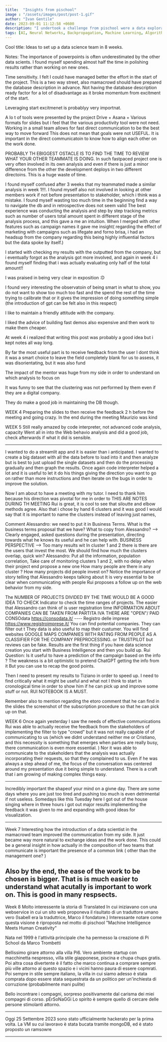 ```yaml
---
title:  "Insights from pischool"
image : "/assets/images/post/post-1.gif"
author: "Ivan Gentile"
date: 2023-09-01 11:12:58 +0600
description: "I undertook a challenge from pischool were a data exploraiton of "
tags: [AI, Neural Networks, Backpropagation, Machine Learning, Algorithms, Karpathy, Deep Learning]
---
```


Cool title: Ideas to set up a data science team in 8 weeks.

Notes: 
The importance of powerpoints is often underestimated by the other data scients. I found myself spending almost half the time in polishing results rather than working on new ones. 

Time sensitivity. I felt I could have managed better the effort in the start of the project. This is a two way street, also mamacrowd should have prepared the database description in advance. Not having the database description ready factor for a lot of disadvantage as it broke momentum from excitment of the start. 

Leveraging start excitmenet is probablyy very importnat. 

A lo t of tools were presented by the project Drive + Asana + Various formats for slides but i feel that the various productivity tool were not need.  Working in a small team allows for fast direct communication to be the best way to move forward 
This does not mean that goals were not USEFUL. It is important in the direct communicatoin to know how to align each other on the work done. 

PROBABLY TH EBIGGEST OSTACLE IS TO FIND THE TIME TO REVIEW WHAT YOUR OTHER TEAMMATE IS DOING.
In such fastpaced project one is very often involved in its own analysis and even if there is just a minor difference from the other the development deploys in two different directoins. This is a huge waste of time. 

I found myself confused after 3 weeks that my teammated made a similar analysis in week 1!!!. 
I found myself also not involved in looking at other members work if not before presentation to stakeholder, which i think was a mistake. 
I found myself wasting too much time in the beginning find a way to navigate the db and in retrospective does not seem valid
The best experience was conducting the analysis and step by step tracking metrics such as number of users total amount spent in different stage of the analysis process, and this gave a me an intuition. When I merged with other features such as campaign names it gave me insight( regarding the effect of marketing with campaigns such as lifegate and forno brisa, i had an headsup from the company regarding this being highly influential factors but the data spoke by itself.) 

I started with checking my results with the outputted from the company, but i eventually forgot as the analysis got more involved, and again in week 4 i found myself finding that i was actually evaluating only half of the total amount!! 

I was praised in being very clear in exposition :D 

I found very interesting the observatoin of being smart in what to show, you do not want to show too much too fast and the spend the rest of the time trying to calibrate that or it gives the impression of doing something simple (the introduction of gpt can be felt also in this respect)

I like to maintain a friendly attitude with the company.

I liked the advice of building fast demos also expensive and then work to make them cheaper.

At week 4 i realized that writing this post was probably a good idea but i kept notes all way long. 

By far the most useful part is to receive feedback from the user
I dont think it was a smart choice to leave the field completely blank for us to assess, it was disorientating, but it was also fund

The impact of the mentor was huge from my side in order to understand on which analysis to focus on

It was funny to see that the clustering was not performed by them even if they are a digital company. 

They do make a good job in maintaining the DB though. 


WEEK 4
Preparing the slides to then receive the feedback 2 h before the meeting and going crazy.
In the end during the meeting Maurizio was kind 

WEEK 5 
Still really amazed by code interpreter, not advanced code analysis, capacity
Went all in into the Web behavio analysis and did a good job, 
check afterwards if what it  did is sensible. 

----
I wanted to do a streamlit app and it is easier than i anticipated. 
I wanted to create a big dataset with all the data before to load into it and then analyze but is best to just upload the single datasets and then do the processing gradually and then graph the results. 
Once again code interpreter helped a lot and it is useful to let it do his things giving the direction you want to go on rather than more instructions and then iterate on the bugs in order to improve the solution. 

Now I am about to have a meeting with my tutor. 
I need to thank him because his direction was pivotal for me in order to 
THIS ARE NOTES DURING TH MEETING 
Rui is great, it is cool to see that siloutte and elbow methods agree. Also that i chose by hand 6 clusters and it was good
I would say that it is important to name the clusters instead of leaving just names, 

Comment Alessandro: we need to put it in Business Terms. 
What is the business terms proposal that we have? 
What to copy from Alessandro? --> Clearly engaged, asked questions during the presentation, directing towards what he knows its useful and he can help with. 
BUSINESS PERSPECTIVE
--> Too many results wit
In cluster 1 and 2 there is there are the users that invest the most. 
We should find how much the clusters overlap, quick win? 
Alessandro: Put all the information, population correlation, 
Take care of monitoring clusters 1 and 2, with no delay when their project end propose a new one 
How many people are there in any cluster ? 
How many projects did people invest on? 
Notice the importance of story telling that Alessandro keeps talking about
It is very essential to be clear when communicating with people
Rui proposes a follow up on the web behavior from my side. 

The NUMBER OF PROJECTS DIVIDED BY THE TIME WOULD BE A GOOD IDEA TO CHECK
Indicator to check the time ranges of projects.
The easier that Alessandro can think of is user registration time 
INFORMATION ABOUT COMPANIES CAN BE TAKEN FROM PARTITA IVA
THERE ARE "OPEN"/ PAID CONSOdata https://consodata.it/   ---- Registro delle imprese  https://www.registroimprese.it/
You can find potential companies. They can filter out t 
They data is also useful to map their custumer. You will find websites 
GOOGLE MAPS COMPANIES WITH RATING FROM PEOPLE AS A CLASSIFIER FOR THE COMPANY PREPROCESSING. 
or TRUSTPILOT but reviews can be fake. 
Results are the first thing if you have data science creation you start with Business Intelligence and then you build up.
Rui Question: Is it useful to have a prediction of the campaign based on the info ? The weakness is a bit optimistic to pretend ChatGPT getting the info from it
But you can use to recap the good points. 

Then I need to present my results to Tiziano in order to speed up. 
I need to find critically what it might be useful and what not 
I think to start in cronological time in order to show him if he can pick up and improve some stuff or not. 
RUI NOTEBOOK IS A MUST. 



Remember also to mention regarding the etoro comment that he can find in the slides the screenshot of the subscription procedure so that he can pick up on that. 


WEEK 6
Once again yesterday I saw the needs of effective communications
Rui was able to actually receive the feedback from the stakeholders of implementing the filter to type "crowd" but it was not really capable of of communicating to us (which we didnt understand neither me or Cristiano, and this necessity is something that emerges when parties are really busy, there communication is even more essential. ) Nor it was able to communicate to the stakeholders that the analysis was actually incorporating their requests, so that they complained to us. 
Even if he was always a step ahead of me, the focus of the conversation was centered around my presentation due it being simple to understand. There is a craft that i am growing of making complex things easy. 

------------
Incredibly important the shapeof your mind on a givne day. There are some days where you are just too tired and pushing too much is even detrimental if not useless. 
Somedays like this Tuesday here I got out of the house singing where in three hours i got out major results implementing the feedback it was given to me and expanding with good ideas for visualization.

---------------------------
Week 7 
Interesting how the introduction of a data scientist in the mamacrowd team improved the communication from my side. 
It just became way more natural to exchange ideas and the work done. 
This could be a general insight in how actually in the composition of two teams that communicate is important the presence of a common link ( other than the management one? )

Also by the end, the ease of the work to be chosen is bigger. That is is much easier to understand what acutally is important to work on. 
This is good in many respsects. 
-----------------------------------
Week 8
Molto interessente la storia di Translated 
In cui iniziavano con una webservice in cui un sito web proponeva il risultato di un traduttore umano vero (Isabell era la traduttrice, Marco il fondatore.)
Interessante notare come questa visione è riproposta nel motto di pischool "Machine Intelligence Meets Human Creativity" 

Nata nel 1999 è l'attività principale che ha permesso la creazione di Pi School da Marco Trombetti

Bellissimo girare attorno alla villa Pi6. 
Vero ambiente startup con macchinetta nespresso, villa stile giapponese, piscina e chupa chups gratis. 
Poi altra cosa divertente è il fatto che marco continua a comprare sempre più ville attorno al questo spazio e i vicini hanno paura di essere copmrati. 
Poi sempre in stile sempre italiano, la villa in cui siamo adesso è stata comprata dopo essere stata sequestrata da un politico per un'inchiesta di corruzione (probabilmente mani pulite)

Bello incontrare i compagni, sorpreso positivamente dal carisma dei miei compagni di corso. 
pErSoNaGGi 
Lo spirito è sempre quello di cercare delle persone stimolanti attorno. 

------------------
Oggi 25 Settembre 2023 sono stato ufficialmente hackerato per la prima volta. La VM su cui lavoravo è stata bucata tramite mongoDB, ed è stato proposto un ramsowre

------------------